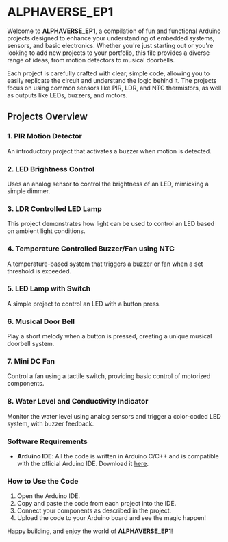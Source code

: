# ALPHAVERSE_EP1

Welcome to **ALPHAVERSE_EP1**, a compilation of fun and functional Arduino projects designed to enhance your understanding of embedded systems, sensors, and basic electronics. Whether you're just starting out or you're looking to add new projects to your portfolio, this file provides a diverse range of ideas, from motion detectors to musical doorbells.

Each project is carefully crafted with clear, simple code, allowing you to easily replicate the circuit and understand the logic behind it. The projects focus on using common sensors like PIR, LDR, and NTC thermistors, as well as outputs like LEDs, buzzers, and motors.

## Projects Overview

### 1. **PIR Motion Detector**
An introductory project that activates a buzzer when motion is detected.  

### 2. **LED Brightness Control**
Uses an analog sensor to control the brightness of an LED, mimicking a simple dimmer.  

### 3. **LDR Controlled LED Lamp**
This project demonstrates how light can be used to control an LED based on ambient light conditions.  

### 4. **Temperature Controlled Buzzer/Fan using NTC**
A temperature-based system that triggers a buzzer or fan when a set threshold is exceeded.  

### 5. **LED Lamp with Switch**
A simple project to control an LED with a button press.  

### 6. **Musical Door Bell**
Play a short melody when a button is pressed, creating a unique musical doorbell system.  

### 7. **Mini DC Fan**
Control a fan using a tactile switch, providing basic control of motorized components. 

### 8. **Water Level and Conductivity Indicator**
Monitor the water level using analog sensors and trigger a color-coded LED system, with buzzer feedback.  

### Software Requirements
- **Arduino IDE**: All the code is written in Arduino C/C++ and is compatible with the official Arduino IDE. Download it [here](https://www.arduino.cc/en/software).

### How to Use the Code
1. Open the Arduino IDE.
2. Copy and paste the code from each project into the IDE.
3. Connect your components as described in the project.
4. Upload the code to your Arduino board and see the magic happen!


Happy building, and enjoy the world of **ALPHAVERSE_EP1**!

